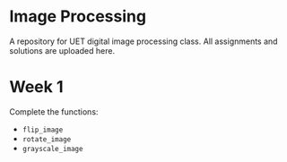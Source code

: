 # Image Processing
A repository for UET digital image processing class. All assignments and solutions are uploaded here.

# Week 1
Complete the functions:
- `flip_image`
- `rotate_image`
- `grayscale_image`